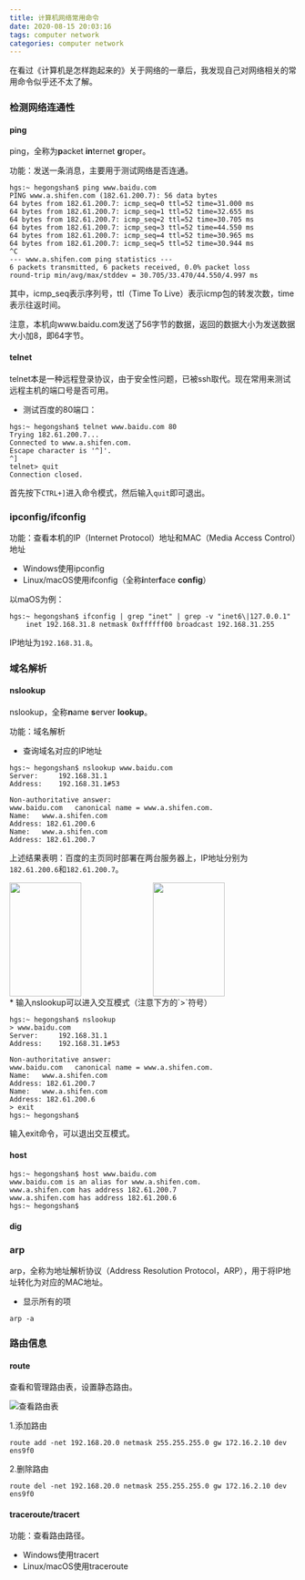 ```yaml
---
title: 计算机网络常用命令
date: 2020-08-15 20:03:16
tags: computer network
categories: computer network
---
```


在看过《计算机是怎样跑起来的》关于网络的一章后，我发现自己对网络相关的常用命令似乎还不太了解。

<!--more-->

### 检测网络连通性

#### ping

ping，全称为**p**acket **in**ternet **g**roper。

功能：发送一条消息，主要用于测试网络是否连通。

```shell
hgs:~ hegongshan$ ping www.baidu.com
PING www.a.shifen.com (182.61.200.7): 56 data bytes
64 bytes from 182.61.200.7: icmp_seq=0 ttl=52 time=31.000 ms
64 bytes from 182.61.200.7: icmp_seq=1 ttl=52 time=32.655 ms
64 bytes from 182.61.200.7: icmp_seq=2 ttl=52 time=30.705 ms
64 bytes from 182.61.200.7: icmp_seq=3 ttl=52 time=44.550 ms
64 bytes from 182.61.200.7: icmp_seq=4 ttl=52 time=30.965 ms
64 bytes from 182.61.200.7: icmp_seq=5 ttl=52 time=30.944 ms
^C
--- www.a.shifen.com ping statistics ---
6 packets transmitted, 6 packets received, 0.0% packet loss
round-trip min/avg/max/stddev = 30.705/33.470/44.550/4.997 ms
```

其中，icmp_seq表示序列号，ttl（Time To Live）表示icmp包的转发次数，time表示往返时间。

注意，本机向www.baidu.com发送了56字节的数据，返回的数据大小为发送数据大小加8，即64字节。

#### telnet

telnet本是一种远程登录协议，由于安全性问题，已被ssh取代。现在常用来测试远程主机的端口号是否可用。

* 测试百度的80端口：

```shell
hgs:~ hegongshan$ telnet www.baidu.com 80
Trying 182.61.200.7...
Connected to www.a.shifen.com.
Escape character is '^]'.
^]
telnet> quit
Connection closed.
```

首先按下`CTRL+]`进入命令模式，然后输入`quit`即可退出。

### ipconfig/ifconfig

功能：查看本机的IP（Internet Protocol）地址和MAC（Media Access Control）地址

* Windows使用ipconfig
* Linux/macOS使用ifconfig（全称**i**nter**f**ace **config**）

以maOS为例：

```shell
hgs:~ hegongshan$ ifconfig | grep "inet" | grep -v "inet6\|127.0.0.1"
	inet 192.168.31.8 netmask 0xffffff00 broadcast 192.168.31.255
```

IP地址为`192.168.31.8`。

### 域名解析

#### nslookup

nslookup，全称**n**ame **s**erver **lookup**。

功能：域名解析

* 查询域名对应的IP地址

```shell
hgs:~ hegongshan$ nslookup www.baidu.com
Server:		192.168.31.1
Address:	192.168.31.1#53

Non-authoritative answer:
www.baidu.com	canonical name = www.a.shifen.com.
Name:	www.a.shifen.com
Address: 182.61.200.6
Name:	www.a.shifen.com
Address: 182.61.200.7
```

上述结果表明：百度的主页同时部署在两台服务器上，IP地址分别为`182.61.200.6`和`182.61.200.7`。

<div style="clear:both"><img src="/static/images/computer-network-nslookup-baidu1.png" width="50%" height="200" style="float:left"/><img src="/static/images/computer-network-nslookup-baidu2.png" width="50%" height="200" style="float:left"/></div>
* 输入nslookup可以进入交互模式（注意下方的`>`符号）

```shell
hgs:~ hegongshan$ nslookup
> www.baidu.com
Server:		192.168.31.1
Address:	192.168.31.1#53

Non-authoritative answer:
www.baidu.com	canonical name = www.a.shifen.com.
Name:	www.a.shifen.com
Address: 182.61.200.7
Name:	www.a.shifen.com
Address: 182.61.200.6
> exit
hgs:~ hegongshan$ 
```

输入exit命令，可以退出交互模式。

#### host

```shell
hgs:~ hegongshan$ host www.baidu.com
www.baidu.com is an alias for www.a.shifen.com.
www.a.shifen.com has address 182.61.200.7
www.a.shifen.com has address 182.61.200.6
hgs:~ hegongshan$ 
```

#### dig



### arp

arp，全称为地址解析协议（Address Resolution Protocol，ARP），用于将IP地址转化为对应的MAC地址。

* 显示所有的项

```shell
arp -a
```

### 路由信息

#### route

查看和管理路由表，设置静态路由。

![查看路由表](/static/images/computer-network-route.png)

1.添加路由

```shell
route add -net 192.168.20.0 netmask 255.255.255.0 gw 172.16.2.10 dev ens9f0
```

2.删除路由

```shell
route del -net 192.168.20.0 netmask 255.255.255.0 gw 172.16.2.10 dev ens9f0
```

#### traceroute/tracert

功能：查看路由路径。

* Windows使用tracert
* Linux/macOS使用traceroute

